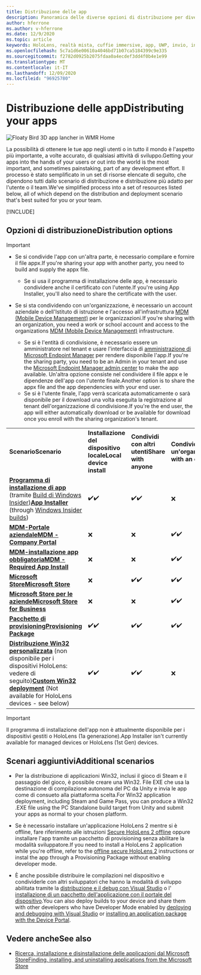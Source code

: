 ```yaml
---
title: Distribuzione delle app
description: Panoramica delle diverse opzioni di distribuzione per diverse piattaforme e archivi di pubblicazione supportati.
author: hferrone
ms.author: v-hferrone
ms.date: 12/9/2020
ms.topic: article
keywords: HoloLens, realtà mista, cuffie immersive, app, UWP, invio, invio, filtri, metadati, requisiti di sistema, parole chiave, predato, certificazione, pacchetto, appx, merchandising
ms.openlocfilehash: 5c7a1d6e00610a4046bd71b07ca5184399c9e335
ms.sourcegitcommit: f2782d0925b2075fdaa0a4ecdef3dd4f0b4e1e99
ms.translationtype: MT
ms.contentlocale: it-IT
ms.lasthandoff: 12/09/2020
ms.locfileid: "96925780"
---
```

# <a name="distributing-your-apps"></a><span data-ttu-id="5c76a-104">Distribuzione delle app</span><span class="sxs-lookup"><span data-stu-id="5c76a-104">Distributing your apps</span></span>

![Floaty Bird 3D app lancher in WMR Home](images/distribute-hero-image.png)

<span data-ttu-id="5c76a-106">La possibilità di ottenere le tue app negli utenti o in tutto il mondo è l'aspetto più importante, a volte accurato, di qualsiasi attività di sviluppo.</span><span class="sxs-lookup"><span data-stu-id="5c76a-106">Getting your apps into the hands of your users or out into the world is the most important, and sometimes painstaking, part of any development effort.</span></span> <span data-ttu-id="5c76a-107">Il processo è stato semplificato in un set di risorse elencate di seguito, che dipendono tutti dallo scenario di distribuzione e distribuzione più adatto per l'utente o il team.</span><span class="sxs-lookup"><span data-stu-id="5c76a-107">We've simplified process into a set of resources listed below, all of which depend on the distribution and deployment scenario that's best suited for you or your team.</span></span>

[!INCLUDE[](includes/before-submission.md)]

## <a name="distribution-options"></a><span data-ttu-id="5c76a-108">Opzioni di distribuzione</span><span class="sxs-lookup"><span data-stu-id="5c76a-108">Distribution options</span></span>

> [!IMPORTANT]
> * <span data-ttu-id="5c76a-109">Se si condivide l'app con un'altra parte, è necessario compilare e fornire il file appx.</span><span class="sxs-lookup"><span data-stu-id="5c76a-109">If you're sharing your app with another party, you need to build and supply the appx file.</span></span> 
>     * <span data-ttu-id="5c76a-110">Se si usa il programma di installazione delle app, è necessario condividere anche il certificato con l'utente.</span><span class="sxs-lookup"><span data-stu-id="5c76a-110">If you're using App Installer, you'll also need to share the certificate with the user.</span></span>
> 
> * <span data-ttu-id="5c76a-111">Se si sta condividendo con un'organizzazione, è necessario un account aziendale o dell'Istituto di istruzione e l'accesso all'infrastruttura [MDM (Mobile Device Management)](https://docs.microsoft.com/hololens/hololens-enroll-mdm) per le organizzazioni.</span><span class="sxs-lookup"><span data-stu-id="5c76a-111">If you're sharing with an organization, you need a work or school account and access to the organizations [MDM (Mobile Device Management)](https://docs.microsoft.com/hololens/hololens-enroll-mdm) infrastructure.</span></span>  
>    * <span data-ttu-id="5c76a-112">Se si è l'entità di condivisione, è necessario essere un amministratore nel tenant e usare l'interfaccia di [amministrazione di Microsoft Endpoint Manager](https://docs.microsoft.com/mem/intune/apps/apps-deploy) per rendere disponibile l'app.</span><span class="sxs-lookup"><span data-stu-id="5c76a-112">If you're the sharing party, you need to be an Admin in your tenant and use the [Microsoft Endpoint Manager admin center](https://docs.microsoft.com/mem/intune/apps/apps-deploy) to make the app available.</span></span> <span data-ttu-id="5c76a-113">Un'altra opzione consiste nel condividere il file appx e le dipendenze dell'app con l'utente finale.</span><span class="sxs-lookup"><span data-stu-id="5c76a-113">Another option is to share the appx file and the app dependencies with your end user.</span></span>
>    * <span data-ttu-id="5c76a-114">Se si è l'utente finale, l'app verrà scaricata automaticamente o sarà disponibile per il download una volta eseguita la registrazione al tenant dell'organizzazione di condivisione.</span><span class="sxs-lookup"><span data-stu-id="5c76a-114">If you're the end user, the app will either automatically download or be available for download once you enroll with the sharing organization's tenant.</span></span> 

<table>
<colgroup>
    <col width="33%" />
    <col width="22%" />
    <col width="22%" />
    <col width="22%" />
</colgroup>
<tr>
    <td><span data-ttu-id="5c76a-115"><strong>Scenario</strong></span><span class="sxs-lookup"><span data-stu-id="5c76a-115"><strong>Scenario</strong></span></span></td>
    <td><span data-ttu-id="5c76a-116"><strong>Installazione del dispositivo locale</strong></span><span class="sxs-lookup"><span data-stu-id="5c76a-116"><strong>Local device install</strong></span></span></td>
    <td><span data-ttu-id="5c76a-117"><strong>Condividi con altri utenti</strong></span><span class="sxs-lookup"><span data-stu-id="5c76a-117"><strong>Share with anyone</strong></span></span></td>
    <td><span data-ttu-id="5c76a-118"><strong>Condividere con un'organizzazione</strong></span><span class="sxs-lookup"><span data-stu-id="5c76a-118"><strong>Share with an organization</strong></span></span></td>
</tr>
<tr>
    <td><span data-ttu-id="5c76a-119"><a href="https://docs.microsoft.com/hololens/app-deploy-app-installer"><strong>Programma di installazione di app</strong></a> (tramite <a href="https://docs.microsoft.com/hololens/hololens-insider">Build di Windows Insider</a>)</span><span class="sxs-lookup"><span data-stu-id="5c76a-119"><a href="https://docs.microsoft.com/hololens/app-deploy-app-installer"><strong>App Installer</strong></a> (through <a href="https://docs.microsoft.com/hololens/hololens-insider">Windows Insider builds</a>)</span></span></td>
    <td><span data-ttu-id="5c76a-120">✔️</span><span class="sxs-lookup"><span data-stu-id="5c76a-120">✔️</span></span></td>
    <td><span data-ttu-id="5c76a-121">✔️</span><span class="sxs-lookup"><span data-stu-id="5c76a-121">✔️</span></span></td>
    <td>❌</td>
</tr>
<tr>
    <td><span data-ttu-id="5c76a-122"><a href="https://docs.microsoft.com/hololens/app-deploy-app-installer"><strong>MDM-Portale aziendale</strong></a></span><span class="sxs-lookup"><span data-stu-id="5c76a-122"><a href="https://docs.microsoft.com/hololens/app-deploy-app-installer"><strong>MDM - Company Portal</strong></a></span></span></td>
    <td>❌</td>
    <td>❌</td>
    <td><span data-ttu-id="5c76a-123">✔️</span><span class="sxs-lookup"><span data-stu-id="5c76a-123">✔️</span></span></td>
</tr>
<tr>
    <td><span data-ttu-id="5c76a-124"><a href="https://docs.microsoft.com/hololens/app-deploy-intune"><strong>MDM-installazione app obbligatoria</strong></a></span><span class="sxs-lookup"><span data-stu-id="5c76a-124"><a href="https://docs.microsoft.com/hololens/app-deploy-intune"><strong>MDM - Required App Install</strong></a></span></span></td>
    <td>❌</td>
    <td>❌</td>
    <td><span data-ttu-id="5c76a-125">✔️</span><span class="sxs-lookup"><span data-stu-id="5c76a-125">✔️</span></span></td>
</tr>
<tr>
    <td><span data-ttu-id="5c76a-126"><a href="submitting-an-app-to-the-microsoft-store.md"><strong>Microsoft Store</strong></a></span><span class="sxs-lookup"><span data-stu-id="5c76a-126"><a href="submitting-an-app-to-the-microsoft-store.md"><strong>Microsoft Store</strong></a></span></span></td>
    <td>❌</td>
    <td><span data-ttu-id="5c76a-127">✔️</span><span class="sxs-lookup"><span data-stu-id="5c76a-127">✔️</span></span></td>
    <td><span data-ttu-id="5c76a-128">✔️</span><span class="sxs-lookup"><span data-stu-id="5c76a-128">✔️</span></span></td>
</tr>
<tr>
    <td><span data-ttu-id="5c76a-129"><a href="https://docs.microsoft.com/hololens/app-deploy-store-business"><strong>Microsoft Store per le aziende</strong></a></span><span class="sxs-lookup"><span data-stu-id="5c76a-129"><a href="https://docs.microsoft.com/hololens/app-deploy-store-business"><strong>Microsoft Store for Business</strong></a></span></span></td>
    <td>❌</td>
    <td>❌</td>
    <td><span data-ttu-id="5c76a-130">✔️</span><span class="sxs-lookup"><span data-stu-id="5c76a-130">✔️</span></span></td>
</tr>
<tr>
    <td><span data-ttu-id="5c76a-131"><a href="https://docs.microsoft.com/hololens/app-deploy-provisioning-package"><strong>Pacchetto di provisioning</strong></a></span><span class="sxs-lookup"><span data-stu-id="5c76a-131"><a href="https://docs.microsoft.com/hololens/app-deploy-provisioning-package"><strong>Provisioning Package</strong></a></span></span></td>
    <td><span data-ttu-id="5c76a-132">✔️</span><span class="sxs-lookup"><span data-stu-id="5c76a-132">✔️</span></span></td>
    <td><span data-ttu-id="5c76a-133">✔️</span><span class="sxs-lookup"><span data-stu-id="5c76a-133">✔️</span></span></td>
    <td><span data-ttu-id="5c76a-134">✔️</span><span class="sxs-lookup"><span data-stu-id="5c76a-134">✔️</span></span></td>
</tr>
<tr>
    <td><span data-ttu-id="5c76a-135"><a href="#additional-scenarios"><strong>Distribuzione Win32 personalizzata</strong></a> (non disponibile per i dispositivi HoloLens: vedere di seguito)</span><span class="sxs-lookup"><span data-stu-id="5c76a-135"><a href="#additional-scenarios"><strong>Custom Win32 deployment</strong></a> (Not available for HoloLens devices - see below)</span></span></td>
    <td><span data-ttu-id="5c76a-136">✔️</span><span class="sxs-lookup"><span data-stu-id="5c76a-136">✔️</span></span></td>
    <td><span data-ttu-id="5c76a-137">✔️</span><span class="sxs-lookup"><span data-stu-id="5c76a-137">✔️</span></span></td>
    <td>❌</td>
</tr>
</table>

> [!IMPORTANT]
> <span data-ttu-id="5c76a-138">Il programma di installazione dell'app non è attualmente disponibile per i dispositivi gestiti o HoloLens (1a generazione).</span><span class="sxs-lookup"><span data-stu-id="5c76a-138">App Installer isn't currently available for managed devices or HoloLens (1st Gen) devices.</span></span>

## <a name="additional-scenarios"></a><span data-ttu-id="5c76a-139">Scenari aggiuntivi</span><span class="sxs-lookup"><span data-stu-id="5c76a-139">Additional scenarios</span></span>

* <span data-ttu-id="5c76a-140">Per la distribuzione di applicazioni Win32, inclusi il gioco di Steam e il passaggio del gioco, è possibile creare una Win32. File EXE che usa la destinazione di compilazione autonoma del PC da Unity e invia le app come di consueto alla piattaforma scelta.</span><span class="sxs-lookup"><span data-stu-id="5c76a-140">For Win32 application deployment, including Steam and Game Pass, you can produce a Win32 .EXE file using the PC Standalone build target from Unity and submit your apps as normal to your chosen platform.</span></span> 

* <span data-ttu-id="5c76a-141">Se è necessario installare un'applicazione HoloLens 2 mentre si è offline, fare riferimento alle istruzioni [Secure HoloLens 2 offline](https://docs.microsoft.com/hololens/hololens-common-scenarios-offline-secure) oppure installare l'app tramite un pacchetto di provisioning senza abilitare la modalità sviluppatore.</span><span class="sxs-lookup"><span data-stu-id="5c76a-141">If you need to install a HoloLens 2 application while you're offline, refer to the [offline secure HoloLens 2](https://docs.microsoft.com/hololens/hololens-common-scenarios-offline-secure) instructions or instal the app through a Provisioning Package without enabling developer mode.</span></span>

* <span data-ttu-id="5c76a-142">È anche possibile distribuire le compilazioni nel dispositivo e condividerle con altri sviluppatori che hanno la modalità di sviluppo abilitata tramite la [distribuzione e il debug con Visual Studio](../develop/platform-capabilities-and-apis/using-visual-studio.md) o l' [installazione di un pacchetto dell'applicazione con il portale del dispositivo](https://docs.microsoft.com/hololens/holographic-custom-apps#installing-an-application-package-with-the-device-portal).</span><span class="sxs-lookup"><span data-stu-id="5c76a-142">You can also deploy builds to your device and share them with other developers who have Developer Mode enabled by [deploying and debugging with Visual Studio](../develop/platform-capabilities-and-apis/using-visual-studio.md) or [installing an application package with the Device Portal](https://docs.microsoft.com/hololens/holographic-custom-apps#installing-an-application-package-with-the-device-portal).</span></span>

## <a name="see-also"></a><span data-ttu-id="5c76a-143">Vedere anche</span><span class="sxs-lookup"><span data-stu-id="5c76a-143">See also</span></span>
* [<span data-ttu-id="5c76a-144">Ricerca, installazione e disinstallazione delle applicazioni dal Microsoft Store</span><span class="sxs-lookup"><span data-stu-id="5c76a-144">Finding, installing, and uninstalling applications from the Microsoft Store</span></span>](https://docs.microsoft.com/hololens/holographic-store-apps)

<!-- ## Submitting to the Microsoft Store

You've finally made it to the last step on your distribution journey, actually getting your app into the Microsoft Store! Our [submission guidelines](submitting-an-app-to-the-microsoft-store.md) article will take you through: 

* Partner Center registration 
* Asset preparation
* App packaging
* Testing
* Final submission process

You can even give out free trials to get future consumers excited about your new immersive experience. Once your app is listed on the Microsoft Store you can sit back, engage with your expanding user community, and think about all the new features you want to add! -->
